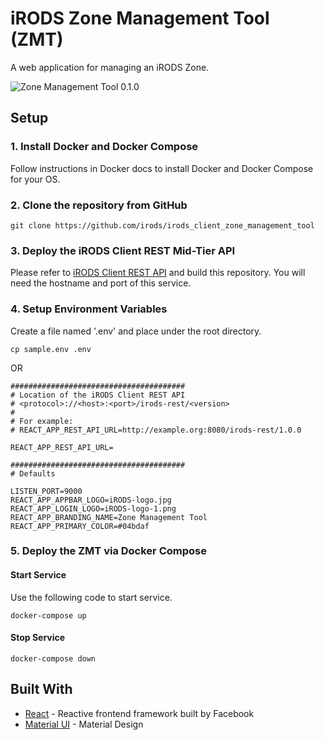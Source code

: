 # iRODS Zone Management Tool (ZMT)

A web application for managing an iRODS Zone.

![Zone Management Tool 0.1.0](design/images/ZMT-0.1.0.png)

## Setup

### 1. Install Docker and Docker Compose
Follow instructions in Docker docs to install Docker and Docker Compose for your OS.

### 2. Clone the repository from GitHub
```
git clone https://github.com/irods/irods_client_zone_management_tool
```

### 3. Deploy the iRODS Client REST Mid-Tier API 
Please refer to [iRODS Client REST API](https://github.com/irods/irods_client_rest_cpp) and build this repository. You will need the hostname and port of this service.

### 4. Setup Environment Variables
Create a file named '.env' and place under the root directory.

```
cp sample.env .env
```
OR
```
#######################################
# Location of the iRODS Client REST API
# <protocol>://<host>:<port>/irods-rest/<version>
#
# For example:
# REACT_APP_REST_API_URL=http://example.org:8080/irods-rest/1.0.0

REACT_APP_REST_API_URL=

#######################################
# Defaults

LISTEN_PORT=9000
REACT_APP_APPBAR_LOGO=iRODS-logo.jpg
REACT_APP_LOGIN_LOGO=iRODS-logo-1.png
REACT_APP_BRANDING_NAME=Zone Management Tool
REACT_APP_PRIMARY_COLOR=#04bdaf
```

### 5. Deploy the ZMT via Docker Compose

#### Start Service
Use the following code to start service.
```
docker-compose up
```

#### Stop Service
```
docker-compose down
```

## Built With
  - [React](https://reactjs.org/) - Reactive frontend framework built by Facebook
  - [Material UI](https://material-ui.com/) - Material Design
